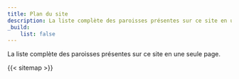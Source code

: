 ```yaml
---
title: Plan du site
description: La liste complète des paroisses présentes sur ce site en une seule page.
_build:
    list: false
---
```


La liste complète des paroisses présentes sur ce site en une seule page.

{{< sitemap >}}
